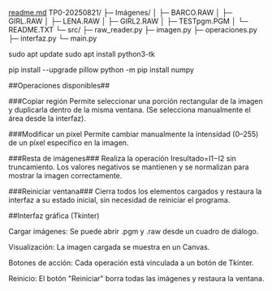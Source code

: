 [readme.md](https://github.com/user-attachments/files/22018414/readme.md)
TP0-20250821/
 ├─ Imágenes/
 │   ├─ BARCO.RAW
 │   ├─ GIRL.RAW
 │   ├─ LENA.RAW
 │   ├─ GIRL2.RAW
 │   ├─ TESTpgm.PGM
 │   └─ README.TXT
 └─ src/
     ├─ raw_reader.py
     ├─ imagen.py
     ├─ operaciones.py
     ├─ interfaz.py
     └─ main.py


sudo apt update
sudo apt install python3-tk

pip install --upgrade pillow
python -m pip install numpy

##Operaciones disponibles##

###Copiar región
Permite seleccionar una porción rectangular de la imagen y duplicarla dentro de la misma ventana.
(Se selecciona manualmente el área desde la interfaz).

###Modificar un píxel
Permite cambiar manualmente la intensidad (0–255) de un píxel específico en la imagen.

###Resta de imágenes###
Realiza la operación 
Iresultado=I1−I2 sin truncamiento.
Los valores negativos se mantienen y se normalizan para mostrar la imagen correctamente.

###Reiniciar ventana###
Cierra todos los elementos cargados y restaura la interfaz a su estado inicial, sin necesidad de reiniciar el programa.

##Interfaz gráfica (Tkinter)

Cargar imágenes: Se puede abrir .pgm y .raw desde un cuadro de diálogo.

Visualización: La imagen cargada se muestra en un Canvas.

Botones de acción: Cada operación está vinculada a un botón de Tkinter.

Reinicio: El botón "Reiniciar" borra todas las imágenes y restaura la ventana.
